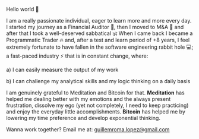 Hello world 👋

I am a really passionate individual, eager to learn more and more every day. I started my journey as a Financial Auditor 🤵, then I moved to M&A 🔎 and after that I took a well-deserved sabbatical 🕉️ When I came back I became a Programmatic Trader 🔥 and, after a test and learn period of +8 years, I feel extremely fortunate to have fallen in the software engineering rabbit hole 💻; a fast-paced industry ⚡ that is in constant change, where:

a) I can easily measure the output of my work 

b) I can challenge my analytical skills and my logic thinking on a daily basis

I am genuinely grateful to Meditation and Bitcoin for that. **Meditation** has helped me dealing better with my emotions and the always present frustration, dissolve my ego (yet not completely, I need to keep practicing) and enjoy the everyday little accomplishments. **Bitcoin** has helped me by lowering my time preference and develop exponential thinking.

Wanna work together? Email me at: guillemroma.lopez@gmail.com
